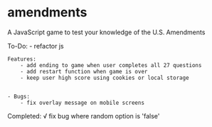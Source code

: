 # amendments
A JavaScript game to test your knowledge of the U.S. Amendments


To-Do:
	- refactor js


	Features:
		- add ending to game when user completes all 27 questions
		- add restart function when game is over
		- keep user high score using cookies or local storage


	- Bugs:
		- fix overlay message on mobile screens


Completed:
	√ fix bug where random option is 'false'